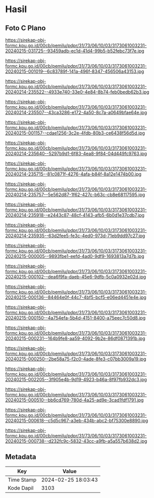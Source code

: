 # Hasil

## Foto C Plano

https://sirekap-obj-formc.kpu.go.id/00cb/pemilu/pdpr/31/73/06/10/03/3173061003231-20240215-031725--93459adb-ec1d-41d4-99b5-b52febc73f7e.jpg

https://sirekap-obj-formc.kpu.go.id/00cb/pemilu/pdpr/31/73/06/10/03/3173061003231-20240215-001019--6c83789f-141a-496f-8347-456506a43153.jpg

https://sirekap-obj-formc.kpu.go.id/00cb/pemilu/pdpr/31/73/06/10/03/3173061003231-20240214-235522--4933e740-33e0-4e84-8b74-feb0bedb62b3.jpg

https://sirekap-obj-formc.kpu.go.id/00cb/pemilu/pdpr/31/73/06/10/03/3173061003231-20240214-235507--43ca3286-e172-4a50-8c7a-a0649bfae64e.jpg

https://sirekap-obj-formc.kpu.go.id/00cb/pemilu/pdpr/31/73/06/10/03/3173061003231-20240215-001157--cdae1256-3c2e-4fdb-80b3-ce6438f56d5d.jpg

https://sirekap-obj-formc.kpu.go.id/00cb/pemilu/pdpr/31/73/06/10/03/3173061003231-20240214-235640--5297b9d1-6f83-4ea8-9f84-04d449fc9763.jpg

https://sirekap-obj-formc.kpu.go.id/00cb/pemilu/pdpr/31/73/06/10/03/3173061003231-20240214-235715--81c0871f-4276-4afa-b84f-8a12e1474b00.jpg

https://sirekap-obj-formc.kpu.go.id/00cb/pemilu/pdpr/31/73/06/10/03/3173061003231-20240214-235757--5e562d87-1f62-427c-b63c-cb8e68117595.jpg

https://sirekap-obj-formc.kpu.go.id/00cb/pemilu/pdpr/31/73/06/10/03/3173061003231-20240214-235918--e2443c87-48cf-4143-afb5-6b0d1e37cdb7.jpg

https://sirekap-obj-formc.kpu.go.id/00cb/pemilu/pdpr/31/73/06/10/03/3173061003231-20240214-235935--63d2fee5-fe3c-4ed0-973d-71eb9dd97c27.jpg

https://sirekap-obj-formc.kpu.go.id/00cb/pemilu/pdpr/31/73/06/10/03/3173061003231-20240215-000005--9893fbe1-eefd-4ad0-9df9-1693813a7d7b.jpg

https://sirekap-obj-formc.kpu.go.id/00cb/pemilu/pdpr/31/73/06/10/03/3173061003231-20240215-000102--dea6f9fa-daeb-45e6-9dfb-5c0a0932e02d.jpg

https://sirekap-obj-formc.kpu.go.id/00cb/pemilu/pdpr/31/73/06/10/03/3173061003231-20240215-000136--84464e0f-44c7-4bf5-bcf5-e06ed4451e4e.jpg

https://sirekap-obj-formc.kpu.go.id/00cb/pemilu/pdpr/31/73/06/10/03/3173061003231-20240215-000150--4a754efa-5b4d-4151-8400-a75eec7c50d8.jpg

https://sirekap-obj-formc.kpu.go.id/00cb/pemilu/pdpr/31/73/06/10/03/3173061003231-20240215-000231--164b9fe8-aa59-4092-9b2e-86df0871391b.jpg

https://sirekap-obj-formc.kpu.go.id/00cb/pemilu/pdpr/31/73/06/10/03/3173061003231-20240215-000250--2be58a75-f2c0-4ade-8fe3-c07bb3009a19.jpg

https://sirekap-obj-formc.kpu.go.id/00cb/pemilu/pdpr/31/73/06/10/03/3173061003231-20240215-002205--3f905e4b-9d19-4923-b46a-8f97fb932dc3.jpg

https://sirekap-obj-formc.kpu.go.id/00cb/pemilu/pdpr/31/73/06/10/03/3173061003231-20240215-000510--bb6cd769-780d-4a25-ad9e-3cad1fdf1791.jpg

https://sirekap-obj-formc.kpu.go.id/00cb/pemilu/pdpr/31/73/06/10/03/3173061003231-20240215-000618--c5d5c967-a3eb-434b-abc2-bf75300e8890.jpg

https://sirekap-obj-formc.kpu.go.id/00cb/pemilu/pdpr/31/73/06/10/03/3173061003231-20240215-000738--d232fc9c-5832-43cc-a9fb-a5a557b638d2.jpg


## Metadata

| Key        | Value               |
| ---------- | ------------------- |
| Time Stamp | 2024-02-25 18:03:43 |
| Kode Dapil | 3103                |



